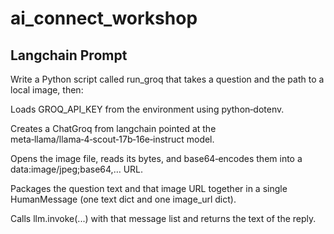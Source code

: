 # ai_connect_workshop
## Langchain Prompt
Write a Python script called run_groq that takes a question and the path to a local image, then:

Loads GROQ_API_KEY from the environment using python‑dotenv.

Creates a ChatGroq from langchain pointed at the meta‑llama/llama‑4‑scout‑17b‑16e‑instruct model.

Opens the image file, reads its bytes, and base64‑encodes them into a data:image/jpeg;base64,… URL.

Packages the question text and that image URL together in a single HumanMessage (one text dict and one image_url dict).

Calls llm.invoke(...) with that message list and returns the text of the reply.




